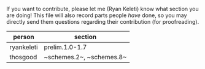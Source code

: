 If you want to contribute, please let me (Ryan Keleti) know what section you are doing!
This file will also record parts people _have_ done, so you may directly send them questions regarding their contribution (for proofreading).

|person        |section|
|-|-|
| ryankeleti      |prelim.1.0-1.7|
| thosgood        |~schemes.2~, ~schemes.8~|
